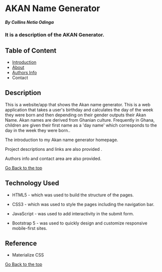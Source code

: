 # AKAN Name Generator
 
 ##### By Collins Netia Odinga 
 ### It is a description of the AKAN Generator.
 
 ## Table of Content


 + [Introduction](#introduction)  
 + [About](#about) 
 + [Authors Info](#author-Info)
 + Contact

   
  ## Description
 <p>This is a website/app that shows the Akan name generator. This is a web application that takes a user's birthday and calculates the day of the week they were born and then depending on their gender outputs their Akan Name. Akan names are derived from Ghanian culture. Frequently in Ghana, children are given their first name as a 'day name' which corresponds to the day in the week they were born..</p>

 
 <p>The introduction to my Akan name generator homepage.</p>
 <p>Project descriptions and links are also provided .</p>
 <p>Authors info and contact area are also provided.</p>


 [Go Back to the top](#project)
 ## Technology Used
 * HTML5 - which was used to build the structure of the pages.
 
 * CSS3 - which was used to style the pages including the navigation bar.
 
 * JavaScript - was used to add interactivity in the submit form. 
 
 * Bootstrap 5 - was used to quickly design and customize responsive mobile-first sites. 
 ## Reference
 * Materialize CSS
 
 [Go Back to the top](#project)
